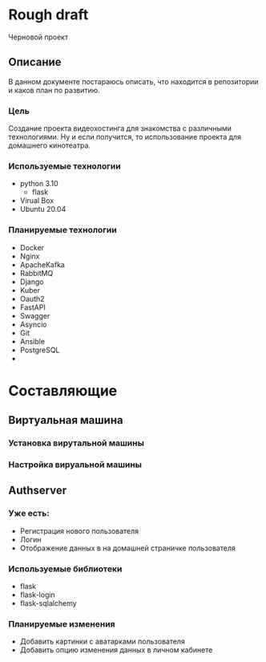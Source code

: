 # Rough draft
Черновой проект

## Описание
В данном документе постараюсь описать, 
что находится в репозитории и каков план по развитию.
### Цель
Создание проекта видеохостинга для знакомства с различными технологиями.
Ну и если получится, то использование проекта для домашнего кинотеатра.

### Используемые технологии
- python 3.10
  - flask
- Virual Box
- Ubuntu 20.04

### Планируемые технологии 
- Docker
- Nginx
- ApacheKafka
- RabbitMQ
- Django
- Kuber
- Oauth2
- FastAPI
- Swagger
- Asyncio
- Git
- Ansible
- PostgreSQL
- 


# Составляющие

## Виртуальная машина

### Установка вирутальной машины


### Настройка вируальной машины


## Authserver

### Уже есть:
 - Регистрация нового пользователя
 - Логин
 - Отображение данных в на домашней страничке пользователя

### Используемые библиотеки
- flask
- flask-login
- flask-sqlalchemy

### Планируемые изменения
 - Добавить картинки с аватарками пользователя
 - Добавить опцию изменения данных в личном кабинете


